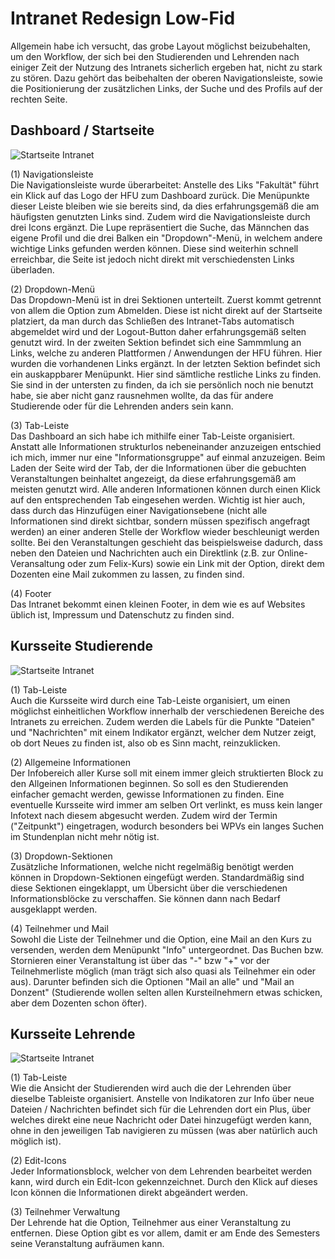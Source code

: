 # Intranet Redesign Low-Fid

Allgemein habe ich versucht, das grobe Layout möglichst beizubehalten, um den Workflow, der sich bei den Studierenden und Lehrenden nach einiger Zeit der Nutzung des Intranets sicherlich ergeben hat, nicht zu stark zu stören. Dazu gehört das beibehalten der oberen Navigationsleiste, sowie die Positionierung der zusätzlichen Links, der Suche und des Profils auf der rechten Seite.

## Dashboard / Startseite

![Startseite Intranet](https://ninahecht.github.io/IFD-WiSe20-21/aufgabe2/ressources/intranet-startseite.jpg)

(1) Navigationsleiste  
Die Navigationsleiste wurde überarbeitet: Anstelle des Liks "Fakultät" führt ein Klick auf das Logo der HFU zum Dashboard zurück. Die Menüpunkte dieser Leiste bleiben wie sie bereits sind, da dies erfahrungsgemäß die am häufigsten genutzten Links sind. Zudem wird die Navigationsleiste durch drei Icons ergänzt. Die Lupe repräsentiert die Suche, das Männchen das eigene Profil und die drei Balken ein "Dropdown"-Menü, in welchem andere wichtige Links gefunden werden können. Diese sind weiterhin schnell erreichbar, die Seite ist jedoch nicht direkt mit verschiedensten Links überladen.

(2) Dropdown-Menü  
Das Dropdown-Menü ist in drei Sektionen unterteilt. Zuerst kommt getrennt von allem die Option zum Abmelden. Diese ist nicht direkt auf der Startseite platziert, da man durch das Schließen des Intranet-Tabs automatisch abgemeldet wird und der Logout-Button daher erfahrungsgemäß selten genutzt wird. In der zweiten Sektion befindet sich eine Sammmlung an Links, welche zu anderen Plattformen / Anwendungen der HFU führen. Hier wurden die vorhandenen Links ergänzt. In der letzten Sektion befindet sich ein auskappbarer Menüpunkt. Hier sind sämtliche restliche Links zu finden. Sie sind in der untersten zu finden, da ich sie persönlich noch nie benutzt habe, sie aber nicht ganz rausnehmen wollte, da das für andere Studierende oder für die Lehrenden anders sein kann.

(3) Tab-Leiste  
Das Dashboard an sich habe ich mithilfe einer Tab-Leiste organisiert. Anstatt alle Informationen strukturlos nebeneinander anzuzeigen entschied ich mich, immer nur eine "Informationsgruppe" auf einmal anzuzeigen. Beim Laden der Seite wird der Tab, der die Informationen über die gebuchten Veranstaltungen beinhaltet angezeigt, da diese erfahrungsgemäß am meisten genutzt wird. Alle anderen Informationen können durch einen Klick auf den entsprechenden Tab eingesehen werden. Wichtig ist hier auch, dass durch das Hinzufügen einer Navigationsebene (nicht alle Informationen sind direkt sichtbar, sondern müssen spezifisch angefragt werden) an einer anderen Stelle der Workflow wieder beschleunigt werden sollte. Bei den Veranstaltungen geschieht das beispielsweise dadurch, dass neben den Dateien und Nachrichten auch ein Direktlink (z.B. zur Online-Veransaltung oder zum Felix-Kurs) sowie ein Link mit der Option, direkt dem Dozenten eine Mail zukommen zu lassen, zu finden sind.

(4) Footer   
Das Intranet bekommt einen kleinen Footer, in dem wie es auf Websites üblich ist, Impressum und Datenschutz zu finden sind.

## Kursseite Studierende

![Startseite Intranet](https://ninahecht.github.io/IFD-WiSe20-21/aufgabe2/ressources/Intranet-kursseite-studierende.jpg)

(1) Tab-Leiste  
Auch die Kursseite wird durch eine Tab-Leiste organisiert, um einen möglichst einheitlichen Workflow innerhalb der verschiedenen Bereiche des Intranets zu erreichen. Zudem werden die Labels für die Punkte "Dateien" und "Nachrichten" mit einem Indikator ergänzt, welcher dem Nutzer zeigt, ob dort Neues zu finden ist, also ob es Sinn macht, reinzuklicken.

(2) Allgemeine Informationen  
Der Infobereich aller Kurse soll mit einem immer gleich struktierten Block zu den Allgeinen Informationen beginnen. So soll es den Studierenden einfacher gemacht werden, gewisse Informationen zu finden. Eine eventuelle Kursseite wird immer am selben Ort verlinkt, es muss kein langer Infotext nach diesem abgesucht werden. Zudem wird der Termin ("Zeitpunkt") eingetragen, wodurch besonders bei WPVs ein langes Suchen im Stundenplan nicht mehr nötig ist.

(3) Dropdown-Sektionen  
Zusätzliche Informationen, welche nicht regelmäßig benötigt werden können in Dropdown-Sektionen eingefügt werden. Standardmäßig sind diese Sektionen eingeklappt, um Übersicht über die verschiedenen Informationsblöcke zu verschaffen. Sie können dann nach Bedarf ausgeklappt werden.

(4) Teilnehmer und Mail  
Sowohl die Liste der Teilnehmer und die Option, eine Mail an den Kurs zu versenden, werden dem Menüpunkt "Info" untergeordnet. Das Buchen bzw. Stornieren einer Veranstaltung ist über das "-" bzw "+" vor der Teilnehmerliste möglich (man trägt sich also quasi als Teilnehmer ein oder aus). Darunter befinden sich die Optionen "Mail an alle" und "Mail an Donzent" (Studierende wollen selten allen Kursteilnehmern etwas schicken, aber dem Dozenten schon öfter).

## Kursseite Lehrende

![Startseite Intranet](https://ninahecht.github.io/IFD-WiSe20-21/aufgabe2/ressources/intranet-kursseite-lehrende.jpg)

(1) Tab-Leiste  
Wie die Ansicht der Studierenden wird auch die der Lehrenden über dieselbe Tableiste organisiert. Anstelle von Indikatoren zur Info über neue Dateien / Nachrichten befindet sich für die Lehrenden dort ein Plus, über welches direkt eine neue Nachricht oder Datei hinzugefügt werden kann, ohne in den jeweiligen Tab navigieren zu müssen (was aber natürlich auch möglich ist).

(2) Edit-Icons  
Jeder Informationsblock, welcher von dem Lehrenden bearbeitet werden kann, wird durch ein Edit-Icon gekennzeichnet. Durch den Klick auf dieses Icon können die Informationen direkt abgeändert werden. 

(3) Teilnehmer Verwaltung  
Der Lehrende hat die Option, Teilnehmer aus einer Veranstaltung zu entfernen. Diese Option gibt es vor allem, damit er am Ende des Semesters seine Veranstaltung aufräumen kann.